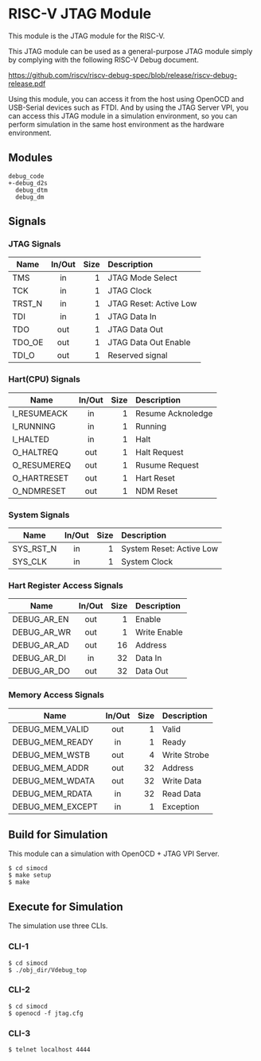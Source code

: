 # RISC-V JTAG Module

This module is the JTAG module for the RISC-V.

This JTAG module can be used as a general-purpose JTAG module simply by complying with the following RISC-V Debug document.

https://github.com/riscv/riscv-debug-spec/blob/release/riscv-debug-release.pdf

Using this module, you can access it from the host using OpenOCD and USB-Serial devices such as FTDI.
And by using the JTAG Server VPI, you can access this JTAG module in a simulation environment, so you can perform simulation in the same host environment as the hardware environment.

## Modules

```
debug_code
+-debug_d2s
  debug_dtm
  debug_dm
```

## Signals

### JTAG Signals

| Name | In/Out | Size | Description |
|-----|:---:|----:|:----|
| TMS              | in  |  1 | JTAG Mode Select |
| TCK              | in  |  1 | JTAG Clock |
| TRST_N           | in  |  1 | JTAG Reset: Active Low |
| TDI              | in  |  1 | JTAG Data In |
| TDO              | out |  1 | JTAG Data Out |
| TDO_OE           | out |  1 | JTAG Data Out Enable |
| TDI_O            | out |  1 | Reserved signal |

### Hart(CPU) Signals

| Name | In/Out | Size | Description |
|-----|:---:|----:|:----|
| I_RESUMEACK      | in  |  1 | Resume Acknoledge |
| I_RUNNING        | in  |  1 | Running |
| I_HALTED         | in  |  1 | Halt |
| O_HALTREQ        | out |  1 | Halt Request |
| O_RESUMEREQ      | out |  1 | Rusume Request |
| O_HARTRESET      | out |  1 | Hart Reset |
| O_NDMRESET       | out |  1 | NDM Reset |

### System Signals

| Name | In/Out | Size | Description |
|-----|:---:|----:|:----|
| SYS_RST_N        | in  |  1 | System Reset: Active Low|
| SYS_CLK          | in  |  1 | System Clock|

### Hart Register Access Signals

| Name | In/Out | Size | Description |
|-----|:---:|----:|:----|
| DEBUG_AR_EN      | out |  1 | Enable |
| DEBUG_AR_WR      | out |  1 | Write Enable |
| DEBUG_AR_AD      | out | 16 | Address |
| DEBUG_AR_DI      | in  | 32 | Data In |
| DEBUG_AR_DO      | out | 32 | Data Out |

### Memory Access Signals

| Name | In/Out | Size | Description |
|-----|:---:|----:|:----|
| DEBUG_MEM_VALID  | out |  1 | Valid |
| DEBUG_MEM_READY  | in  |  1 | Ready |
| DEBUG_MEM_WSTB   | out |  4 | Write Strobe |
| DEBUG_MEM_ADDR   | out | 32 | Address |
| DEBUG_MEM_WDATA  | out | 32 | Write Data |
| DEBUG_MEM_RDATA  | in  | 32 | Read Data |
| DEBUG_MEM_EXCEPT | in  |  1 | Exception |

## Build for Simulation

This module can a simulation with OpenOCD + JTAG VPI Server.

```
$ cd simocd
$ make setup
$ make
```

## Execute for Simulation

The simulation use three CLIs.

### CLI-1

```
$ cd simocd
$ ./obj_dir/Vdebug_top
```

### CLI-2

```
$ cd simocd
$ openocd -f jtag.cfg
```

### CLI-3

```
$ telnet localhost 4444
```
